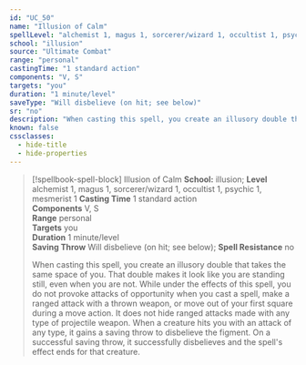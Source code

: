 ```yaml
---
id: "UC_50"
name: "Illusion of Calm"
spellLevel: "alchemist 1, magus 1, sorcerer/wizard 1, occultist 1, psychic 1, mesmerist 1"
school: "illusion"
source: "Ultimate Combat"
range: "personal"
castingTime: "1 standard action"
components: "V, S"
targets: "you"
duration: "1 minute/level"
saveType: "Will disbelieve (on hit; see below)"
sr: "no"
description: "When casting this spell, you create an illusory double that takes the same space of you. That double makes it look like you are standing still, even when you are not. While under the effects of this spell, you do not provoke attacks of opportunity when you cast a spell, make a ranged attack with a thrown weapon, or move out of your first square during a move action. It does not hide ranged attacks made with any type of projectile weapon.  When a creature hits you with an attack of any type, it gains a saving throw to disbelieve the figment. On a successful saving throw, it successfully disbelieves and the spell's effect ends for that creature."
known: false
cssclasses:
  - hide-title
  - hide-properties
---
```


> [!spellbook-spell-block] Illusion of Calm
> **School:** illusion; **Level** alchemist 1, magus 1, sorcerer/wizard 1, occultist 1, psychic 1, mesmerist 1
> **Casting Time** 1 standard action  
> **Components** V, S  
> **Range** personal  
> **Targets** you  
> **Duration** 1 minute/level  
> **Saving Throw** Will disbelieve (on hit; see below); **Spell Resistance** no
> 
> When casting this spell, you create an illusory double that takes the same space of you. That double makes it look like you are standing still, even when you are not. While under the effects of this spell, you do not provoke attacks of opportunity when you cast a spell, make a ranged attack with a thrown weapon, or move out of your first square during a move action. It does not hide ranged attacks made with any type of projectile weapon.  When a creature hits you with an attack of any type, it gains a saving throw to disbelieve the figment. On a successful saving throw, it successfully disbelieves and the spell's effect ends for that creature.